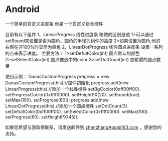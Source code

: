 # Android
一个简单的自定义进度条
他是一个自定义组合控件

目前有以下组件
1、LinearProgress 线性进度条
      略微的区别是他
      1>可以通过setRound来设置是否为圆角，圆角的半径为组件的高度
      2>如果设置为圆角,他的右侧在非100%时显示为直角
2、LinearDotProgress 线性圆点进度条
      设置一系列的点来表示进度。
      主要方法：
      1>setDefultColor(int) 圆点默认的颜色
      2>setSelectColor(int) 圆点被选中的color
      3>setDotCount(int) 您希望的圆点数量
      
 使用示例：
 DanasCustomProgress pregress = new DanasCustomProgress(this);//控件初始化
 pregress.add(new LinearProgress(this).//添加一个线性控件
 setBgCoclor(0xff00ff00).
 setProgressCoclor(0xffff0000).
 setHeightPX(20).
 setRound(true).
 setMax(100).
 setProgress(60));
 pregress.add(new LinearDotProgress(this).//添加一个圆点控件
 setDotCount(3).
 setDefultColor(0xff00ff00).
 setSelectColor(0xffff0000).
 setMax(100).
 setProgress(60).
 setHeightPX(45));
 
 
 如果您希望与我取得联系，请发送邮件到 zhenzhangApp@163.com ，感谢您的支持。
